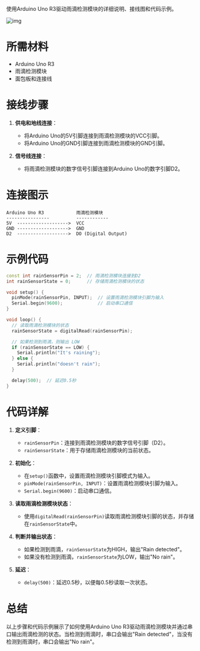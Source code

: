 使用Arduino Uno R3驱动雨滴检测模块的详细说明、接线图和代码示例。

![img](https://img2023.cnblogs.com/blog/775550/202407/775550-20240705112734260-1306074251.png)

# 所需材料
- Arduino Uno R3
- 雨滴检测模块
- 面包板和连接线

# 接线步骤
1. **供电和地线连接**：
   - 将Arduino Uno的5V引脚连接到雨滴检测模块的VCC引脚。
   - 将Arduino Uno的GND引脚连接到雨滴检测模块的GND引脚。

2. **信号线连接**：
   - 将雨滴检测模块的数字信号引脚连接到Arduino Uno的数字引脚D2。

# 连接图示

```plaintext
Arduino Uno R3            雨滴检测模块
----------------          ------------
5V  ------------------->  VCC
GND ------------------->  GND
D2  ------------------->  DO (Digital Output)
```

# 示例代码
```cpp
const int rainSensorPin = 2;  // 雨滴检测模块连接到D2
int rainSensorState = 0;      // 存储雨滴检测模块的状态

void setup() {
  pinMode(rainSensorPin, INPUT);  // 设置雨滴检测模块引脚为输入
  Serial.begin(9600);             // 启动串口通信
}

void loop() {
  // 读取雨滴检测模块的状态
  rainSensorState = digitalRead(rainSensorPin);

  // 如果检测到雨滴，则输出 LOW
  if (rainSensorState == LOW) {
    Serial.println("It's raining");
  } else {
    Serial.println("doesn't rain");
  }

  delay(500);  // 延迟0.5秒
}
```

# 代码详解
1. **定义引脚**：
   - `rainSensorPin`：连接到雨滴检测模块的数字信号引脚（D2）。
   - `rainSensorState`：用于存储雨滴检测模块的当前状态。

2. **初始化**：
   - 在`setup()`函数中，设置雨滴检测模块引脚模式为输入。
   - `pinMode(rainSensorPin, INPUT)`：设置雨滴检测模块引脚为输入。
   - `Serial.begin(9600)`：启动串口通信。

3. **读取雨滴检测模块状态**：
   - 使用`digitalRead(rainSensorPin)`读取雨滴检测模块引脚的状态，并存储在`rainSensorState`中。

4. **判断并输出状态**：
   - 如果检测到雨滴，`rainSensorState`为HIGH，输出"Rain detected"。
   - 如果没有检测到雨滴，`rainSensorState`为LOW，输出"No rain"。

5. **延迟**：
   - `delay(500)`：延迟0.5秒，以便每0.5秒读取一次状态。

# 总结
以上步骤和代码示例展示了如何使用Arduino Uno R3驱动雨滴检测模块并通过串口输出雨滴检测的状态。当检测到雨滴时，串口会输出"Rain detected"，当没有检测到雨滴时，串口会输出"No rain"。
